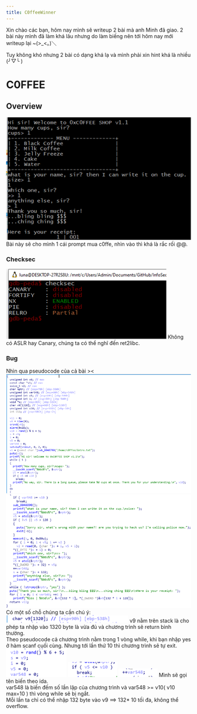 ```yaml
---
title: C0ffeeWinner
---
```

Xin chào các bạn, hôm nay mình sẽ writeup 2 bài mà anh Minh đã giao. 2 bài này mình đã làm khá lâu nhưng do làm biếng nên tới hôm nay mới writeup lại ~(>_<。)＼  

Tuy không khó nhưng 2 bài có dạng khá lạ và mình phải xin hint khá là nhiều (╯▽╰ )

# C0FFEE
## Overview
![pwn1intro](img/prompt.png)
Bài này sẽ cho mình 1 cái prompt mua c0ffe, nhìn vào thì khá là rắc rối @@.  
### Checksec
![pwn1intro](img/c1.png)
Không có ASLR hay Canary, chúng ta có thể nghĩ đến ret2libc.

### Bug
Nhìn qua pseudocode của cả bài ><
![pwn1intro](img/pc1.png)  
![pwn1intro](img/pc2.png)  
Có một số chỗ chúng ta cần chú ý: 
![pwn1intro](img/c3.png)
v9 nằm trên stack là cho phép ta nhập vào 1320 byte là vừa đủ và chương trình sẽ return bình thường.  
Theo pseudocode cả chương trình nằm trong 1 vòng while, khi bạn nhập yes ở hàm scanf cuối cùng. Nhưng tới lần thứ 10 thì chương trình sẽ tự exit.
![pwn1intro](img/c4.png)
![pwn1intro](img/c5.png)
![pwn1intro](img/c6.png)
Mình sẽ gọi tên biến theo ida.   
var548 là biến đếm số lần lập của chương trình và var548 >= v10( v10 max=10 ) thì vòng while sẽ bị ngắt.  
Mỗi lần ta chỉ có thể nhập 132 byte vào v9 ==> 132* 10 tối đa, không thể overflow.  
